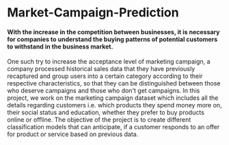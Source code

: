 # Market-Campaign-Prediction
#### With the increase in the competition between businesses, it is necessary for companies to understand the buying patterns of potential customers to withstand in the business market.
One such try to increase the acceptance level of marketing campaign, a company processed historical sales data that they have previously recaptured and group users into a certain category according to their respective characteristics, so that they can be distinguished between those who deserve campaigns and those who don't get campaigns.
In this project, we work on the marketing campaign dataset which includes all the details regarding customers i.e.  which products they spend money more on, their social status and education, whether they prefer to buy products online or offline. 
The objective of the project is to create different classification models that can anticipate, if a customer responds to an offer for product or service based on previous data.
